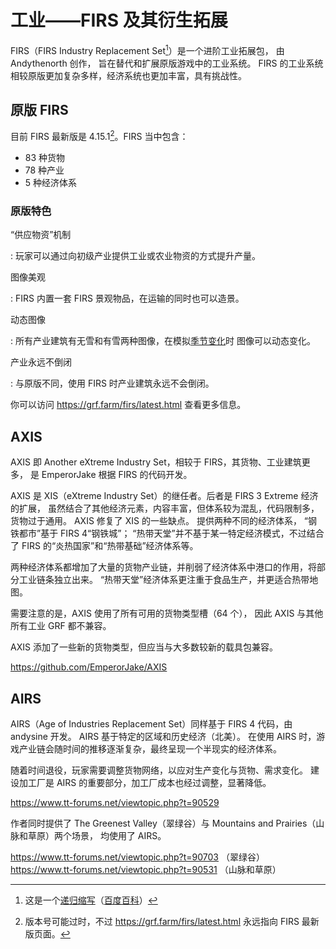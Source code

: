 # 工业——FIRS 及其衍生拓展

FIRS（FIRS Industry Replacement Set[^ra]）是一个进阶工业拓展包，
由 Andythenorth 创作，
旨在替代和扩展原版游戏中的工业系统。
FIRS 的工业系统相较原版更加复杂多样，经济系统也更加丰富，具有挑战性。

[^ra]: 这是一个[递归缩写](https://zh.wikipedia.org/zh-hans/%E9%80%92%E5%BD%92%E7%BC%A9%E5%86%99)（[百度百科](https://baike.baidu.com/item/%E9%80%92%E5%BD%92%E7%BC%A9%E5%86%99/2216444)）

## 原版 FIRS

目前 FIRS 最新版是 4.15.1[^outdated]。FIRS 当中包含：

- 83 种货物
- 78 种产业
- 5 种经济体系

[^outdated]: 版本号可能过时，不过 <https://grf.farm/firs/latest.html> 永远指向 FIRS 最新版页面。

### 原版特色

“供应物资”机制

: 玩家可以通过向初级产业提供工业或农业物资的方式提升产量。

图像美观

: FIRS 内置一套 FIRS 景观物品，在运输的同时也可以造景。

动态图像

: 所有产业建筑有无雪和有雪两种图像，在模拟[季节变化](./graphics_replacement.md#opengfx-landscape)时
图像可以动态变化。

产业永远不倒闭

: 与原版不同，使用 FIRS 时产业建筑永远不会倒闭。

你可以访问 <https://grf.farm/firs/latest.html> 查看更多信息。

## AXIS

AXIS 即 Another eXtreme Industry Set，相较于 FIRS，其货物、工业建筑更多，
是 EmperorJake 根据 FIRS 的代码开发。

AXIS 是 XIS（eXtreme Industry Set）的继任者。后者是 FIRS 3 Extreme 经济的扩展，
虽然结合了其他经济元素，内容丰富，但体系较为混乱，代码限制多，货物过于通用。
AXIS 修复了 XIS 的一些缺点。
提供两种不同的经济体系，
“钢铁都市”基于 FIRS 4“钢铁城”；
“热带天堂”并不基于某一特定经济模式，不过结合了 FIRS 的“炎热国家”和“热带基础”经济体系等。

两种经济体系都增加了大量的货物产业链，并削弱了经济体系中港口的作用，将部分工业链条独立出来。
“热带天堂”经济体系更注重于食品生产，并更适合热带地图。

需要注意的是，AXIS 使用了所有可用的货物类型槽（64 个），
因此 AXIS 与其他所有工业 GRF 都不兼容。

AXIS 添加了一些新的货物类型，但应当与大多数较新的载具包兼容。

<https://github.com/EmperorJake/AXIS>

## AIRS

AIRS（Age of Industries Replacement Set）同样基于 FIRS 4 代码，由 andysine 开发。
AIRS 基于特定的区域和历史经济（北美）。
在使用 AIRS 时，游戏产业链会随时间的推移逐渐复杂，最终呈现一个半现实的经济体系。

随着时间退役，玩家需要调整货物网络，以应对生产变化与货物、需求变化。
建设加工厂是 AIRS 的重要部分，加工厂成本也经过调整，显著降低。

<https://www.tt-forums.net/viewtopic.php?t=90529>

作者同时提供了 The Greenest Valley（翠绿谷）与 Mountains and Prairies（山脉和草原）两个场景，
均使用了 AIRS。

<https://www.tt-forums.net/viewtopic.php?t=90703> （翠绿谷）\
<https://www.tt-forums.net/viewtopic.php?t=90531> （山脉和草原）
